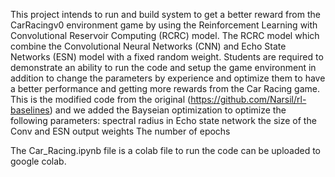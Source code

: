 This project intends to run and build system to get a better reward from the CarRacingv0
environment game by using the Reinforcement Learning with Convolutional
Reservoir Computing (RCRC) model. The RCRC model which combine the
Convolutional Neural Networks (CNN) and Echo State Networks (ESN) model with a
fixed random weight. Students are required to demonstrate an ability to run the code
and setup the game environment in addition to change the parameters by experience
and optimize them to have a better performance and getting more rewards from the
Car Racing game.
This is the modified code from the original (https://github.com/Narsil/rl-baselines) and we added the Bayseian optimization to optimize the following parameters:
spectral radius in Echo state network 
the size of the Conv and ESN output weights
The number of epochs


The Car_Racing.ipynb file is a colab file to run the code can be uploaded to google colab.
